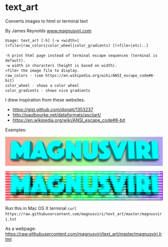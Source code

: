# text_art

Converts images to html or terminal text

By James Reynolds
www.magnusviri.com

    Usage: text_art [-h] [-w <width>] (<file>|raw_colors|color_wheel|color_gradients) [(<file>|etc)..]

    -h print html page instead of terminal escape sequences (terminal is default).
    -w width in characters (height is based on width).
    <file> the image file to display.
    raw_colors - (see https://en.wikipedia.org/wiki/ANSI_escape_code#8-bit)
    color_wheel - shows a color wheel
    color_gradients - shows nice gradients

I drew inspiration from these websites.

- https://gist.github.com/donatj/1353237
- http://paulbourke.net/dataformats/asciiart/
- https://en.wikipedia.org/wiki/ANSI_escape_code#8-bit

Examples:

![logo](https://raw.githubusercontent.com/magnusviri/text_art/master/magnusviri.png)

![logo as text](https://raw.githubusercontent.com/magnusviri/text_art/master/magnusviri_text2.png)

Run this in Mac OS X terminal `curl https://raw.githubusercontent.com/magnusviri/text_art/master/magnusviri.txt`

As a webpage: https://raw.githubusercontent.com/magnusviri/text_art/master/magnusviri.html
